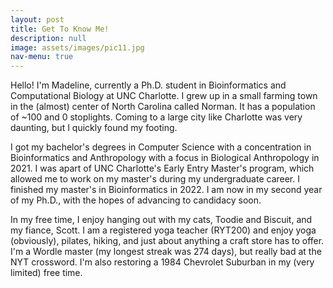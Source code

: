 ```yaml
---
layout: post
title: Get To Know Me!
description: null
image: assets/images/pic11.jpg
nav-menu: true
---
```


Hello! I'm Madeline, currently a Ph.D. student in Bioinformatics and Computational Biology at UNC Charlotte. I grew up in a small farming town in the (almost) center of North Carolina called Norman. It has a population of ~100 and 0 stoplights. Coming to a large city like Charlotte was very daunting, but I quickly found my footing.

I got my bachelor's degrees in Computer Science with a concentration in Bioinformatics and Anthropology with a focus in Biological Anthropology in 2021. I was apart of UNC Charlotte's Early Entry Master's program, which allowed me to work on my master's during my undergraduate career. I finished my master's in Bioinformatics in 2022. I am now in my second year of my Ph.D., with the hopes of advancing to candidacy soon.

In my free time, I enjoy hanging out with my cats, Toodie and Biscuit, and my fiance, Scott. I am a registered yoga teacher (RYT200) and enjoy yoga (obviously), pilates, hiking, and just about anything a craft store has to offer. I'm a Wordle master (my longest streak was 274 days), but really bad at the NYT crossword. I'm also restoring a 1984 Chevrolet Suburban in my (very limited) free time. 
